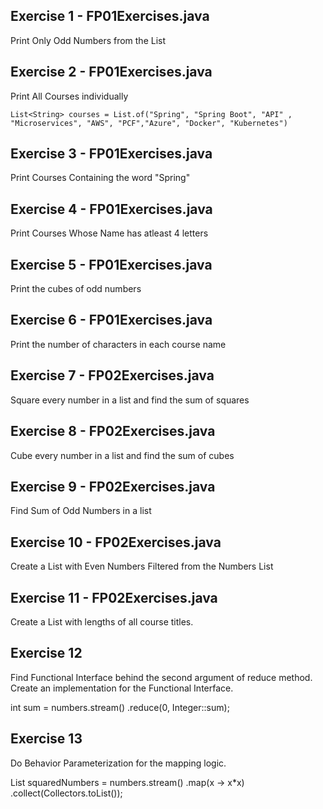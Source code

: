 ## Exercise 1 - FP01Exercises.java

Print Only Odd Numbers from the List

## Exercise 2 - FP01Exercises.java

Print All Courses individually

`List<String> courses = List.of("Spring", "Spring Boot", "API" , "Microservices", "AWS", "PCF","Azure", "Docker", "Kubernetes")`

## Exercise 3 - FP01Exercises.java

Print Courses Containing the word "Spring"

## Exercise 4 - FP01Exercises.java

Print Courses Whose Name has atleast 4 letters

## Exercise 5  - FP01Exercises.java

Print the cubes of odd numbers

## Exercise 6  - FP01Exercises.java

Print the number of characters in each course name


## Exercise 7 - FP02Exercises.java

Square every number in a list and find the sum of squares

## Exercise 8 - FP02Exercises.java

Cube every number in a list and find the sum of cubes

## Exercise 9 - FP02Exercises.java

Find Sum of Odd Numbers in a list

## Exercise 10 - FP02Exercises.java

Create a List with Even Numbers Filtered from the Numbers List

## Exercise 11 - FP02Exercises.java

Create a List with lengths of all course titles.

## Exercise 12

Find Functional Interface behind the second argument of reduce method. Create an implementation for the Functional Interface.

int sum = numbers.stream()
	.reduce(0, Integer::sum);

## Exercise 13

Do Behavior Parameterization for the mapping logic.

List<Integer> squaredNumbers =  numbers.stream()
									   .map(x -> x*x)
									   .collect(Collectors.toList());
